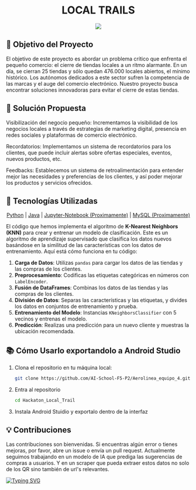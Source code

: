 <h1 align="center">
    LOCAL TRAILS
</h1>

<p align="center">
    <img src="https://github.com/BlanckSpeed/Hackaton_Local_Trail/assets/131301013/b975b300-5708-4470-a5f6-e3c6fd7b4202">
</p>

## 🎯 Objetivo del Proyecto

El objetivo de este proyecto es abordar un problema crítico que enfrenta el pequeño comercio: el cierre de tiendas locales a un ritmo alarmante. En un día, se cierran 25 tiendas y sólo quedan 476.000 locales abiertos, el mínimo histórico. Los autónomos dedicados a este sector sufren la competencia de las marcas y el auge del comercio electrónico. Nuestro proyecto busca encontrar soluciones innovadoras para evitar el cierre de estas tiendas.

## 🚀 Solución Propuesta

Visibilización del negocio pequeño: Incrementamos la visibilidad de los negocios locales a través de estrategias de marketing digital, presencia en redes sociales y plataformas de comercio electrónico.

Recordatorios: Implementamos un sistema de recordatorios para los clientes, que puede incluir alertas sobre ofertas especiales, eventos, nuevos productos, etc.

Feedbacks: Establecemos un sistema de retroalimentación para entender mejor las necesidades y preferencias de los clientes, y así poder mejorar los productos y servicios ofrecidos.

## 🔧 Tecnologías Utilizadas
<!-- Títulos con enlaces -->

<p align="center">
  <a href="https://www.python.org/">Python</a> |
 <a href="https://www.java.com/es/">Java</a> |
  <a href="https://jupyter.org/">Jupyter-Notebook (Proximamente)</a> |
  <a href="https://www.mysql.com/">MySQL (Proximamente)</a>
</p>

El código que hemos implementa el algoritmo de **K-Nearest Neighbors (KNN)** para crear y entrenar un modelo de clasificación. Este es un algoritmo de aprendizaje supervisado que clasifica los datos nuevos basándose en la similitud de las características con los datos de entrenamiento. Aquí está cómo funciona en tu código:

1. **Carga de Datos**: Utilizas `pandas` para cargar los datos de las tiendas y las compras de los clientes.
2. **Preprocesamiento**: Codificas las etiquetas categóricas en números con `LabelEncoder`.
3. **Fusión de DataFrames**: Combinas los datos de las tiendas y las compras de los clientes.
4. **División de Datos**: Separas las características y las etiquetas, y divides los datos en conjuntos de entrenamiento y prueba.
5. **Entrenamiento del Modelo**: Instancias `KNeighborsClassifier` con 5 vecinos y entrenas el modelo.
6. **Predicción**: Realizas una predicción para un nuevo cliente y muestras la ubicación recomendada.

## 📚 Cómo Usarlo exportandolo a Android Studio

1. Clona el repositorio en tu máquina local:

    ```bash
    git clone https://github.com/AI-School-F5-P2/Aerolinea_equipo_4.git](https://github.com/BlanckSpeed/Hackaton_Local_Trail.git

2. Entra al repositorio

    ```bash
    cd Hackaton_Local_Trail
    
3. Instala Android Stuidio y exportalo dentro de la interfaz
   


<h2>💡 Contribuciones</h2>
<p>Las contribuciones son bienvenidas. Si encuentras algún error o tienes mejoras, por favor, abre un issue o envía un pull request.
Actualmente seguimos trabajando en un modelo de IA que prediga las sugerencias de compras a usuarios. Y en un scraper que pueda extraer estos datos no solo de los QR sino también de url's relevantes.</p>

[![Typing SVG](https://readme-typing-svg.demolab.com?font=Fira+Code&pause=1000&color=0066FF&random=false&width=435&lines=The+perfect+path++for+Local+Business)](https://git.io/typing-svg)

